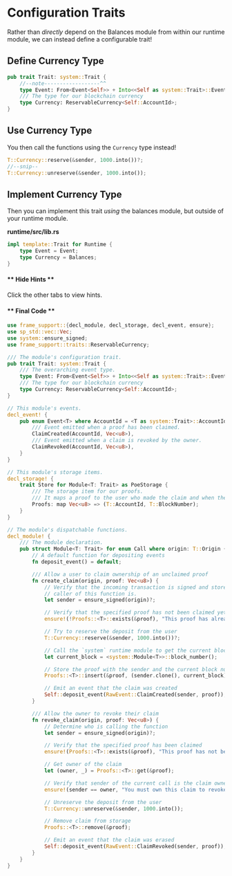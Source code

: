 # Configuration Traits

Rather than _directly_ depend on the Balances module from within our runtime module, we can instead define a configurable trait!

## Define Currency Type

```rust
pub trait Trait: system::Trait {
	//--note------------------^^
	type Event: From<Event<Self>> + Into<<Self as system::Trait>::Event>;
	/// The type for our blockchain currency
	type Currency: ReservableCurrency<Self::AccountId>;
}
```

## Use Currency Type

You then call the functions using the `Currency` type instead!

```rust
T::Currency::reserve(&sender, 1000.into())?;
//--snip--
T::Currency::unreserve(&sender, 1000.into());
```

<!-- slide:break -->

## Implement Currency Type

Then you can implement this trait _using_ the balances module, but outside of your runtime module.

**runtime/src/lib.rs**

```rust
impl template::Trait for Runtime {
	type Event = Event;
	type Currency = Balances;
}
```

<!-- tabs:start -->

#### ** Hide Hints **

Click the other tabs to view hints.

#### ** Final Code **

```rust
use frame_support::{decl_module, decl_storage, decl_event, ensure};
use sp_std::vec::Vec;
use system::ensure_signed;
use frame_support::traits::ReservableCurrency;

/// The module's configuration trait.
pub trait Trait: system::Trait {
	/// The overarching event type.
	type Event: From<Event<Self>> + Into<<Self as system::Trait>::Event>;
	/// The type for our blockchain currency
	type Currency: ReservableCurrency<Self::AccountId>;
}

// This module's events.
decl_event! {
	pub enum Event<T> where AccountId = <T as system::Trait>::AccountId {
		/// Event emitted when a proof has been claimed.
		ClaimCreated(AccountId, Vec<u8>),
		/// Event emitted when a claim is revoked by the owner.
		ClaimRevoked(AccountId, Vec<u8>),
	}
}

// This module's storage items.
decl_storage! {
	trait Store for Module<T: Trait> as PoeStorage {
		/// The storage item for our proofs.
		/// It maps a proof to the user who made the claim and when they made it.
		Proofs: map Vec<u8> => (T::AccountId, T::BlockNumber);
	}
}

// The module's dispatchable functions.
decl_module! {
	/// The module declaration.
	pub struct Module<T: Trait> for enum Call where origin: T::Origin {
		// A default function for depositing events
		fn deposit_event() = default;

		/// Allow a user to claim ownership of an unclaimed proof
		fn create_claim(origin, proof: Vec<u8>) {
			// Verify that the incoming transaction is signed and store who the
			// caller of this function is.
			let sender = ensure_signed(origin)?;

			// Verify that the specified proof has not been claimed yet or error with the message
			ensure!(!Proofs::<T>::exists(&proof), "This proof has already been claimed.");

			// Try to reserve the deposit from the user
			T::Currency::reserve(&sender, 1000.into())?;

			// Call the `system` runtime module to get the current block number
			let current_block = <system::Module<T>>::block_number();

			// Store the proof with the sender and the current block number
			Proofs::<T>::insert(&proof, (sender.clone(), current_block));

			// Emit an event that the claim was created
			Self::deposit_event(RawEvent::ClaimCreated(sender, proof));
		}

		/// Allow the owner to revoke their claim
		fn revoke_claim(origin, proof: Vec<u8>) {
			// Determine who is calling the function
			let sender = ensure_signed(origin)?;

			// Verify that the specified proof has been claimed
			ensure!(Proofs::<T>::exists(&proof), "This proof has not been stored yet.");

			// Get owner of the claim
			let (owner, _) = Proofs::<T>::get(&proof);

			// Verify that sender of the current call is the claim owner
			ensure!(sender == owner, "You must own this claim to revoke it.");

			// Unreserve the deposit from the user
			T::Currency::unreserve(&sender, 1000.into());

			// Remove claim from storage
			Proofs::<T>::remove(&proof);

			// Emit an event that the claim was erased
			Self::deposit_event(RawEvent::ClaimRevoked(sender, proof));
		}
	}
}
```
<!-- tabs:end -->
